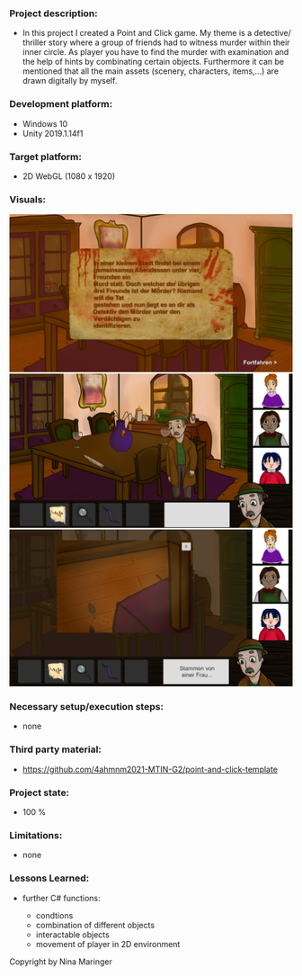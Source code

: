 ### Project description:

* In this project I created a Point and Click game. My theme is a detective/ thriller story where a group of friends had to witness murder
 within their inner circle. As player you have to find the murder with examination and the help of hints by combinating certain objects.
Furthermore it can be mentioned that all the main assets (scenery, characters, items,...) are drawn digitally by myself.

### Development platform:

* Windows 10
* Unity 2019.1.14f1

### Target platform:

+ 2D WebGL (1080 x 1920)


### Visuals:

<div>
<img src = "./Screenshots/Screenshot3.PNG">
<div>

<div>
<img src = "./Screenshots/Screenshot1.PNG">
<div>

<div>
<img src = "./Screenshots/Screenshot2.PNG">
<div>

### Necessary setup/execution steps: 

* none

### Third party material:

* https://github.com/4ahmnm2021-MTIN-G2/point-and-click-template

### Project state:

* 100 %

### Limitations: 

* none

### Lessons Learned:

* further C# functions:

	* condtions
	* combination of different objects
	* interactable objects
	* movement of player in 2D environment
	

Copyright by Nina Maringer
